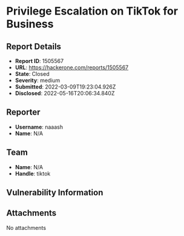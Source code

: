 # Privilege Escalation on TikTok for Business

## Report Details
- **Report ID**: 1505567
- **URL**: https://hackerone.com/reports/1505567
- **State**: Closed
- **Severity**: medium
- **Submitted**: 2022-03-09T19:23:04.926Z
- **Disclosed**: 2022-05-16T20:06:34.840Z

## Reporter
- **Username**: naaash
- **Name**: N/A

## Team
- **Name**: N/A
- **Handle**: tiktok

## Vulnerability Information


## Attachments
No attachments
